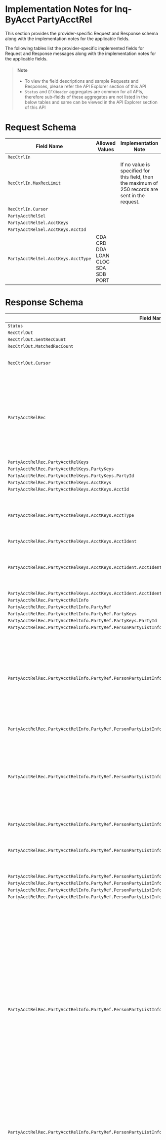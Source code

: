 # Implementation Notes for Inq-ByAcct PartyAcctRel
This section provides the provider-specific Request and Response schema along with the implementation notes for the applicable fields.
<!-- 
type: tab 
titles: Premier, Precision, Signature, Cleartouch, DNA, 
-->

<!-- 
type: tab 
titles: Tab A, Tab B 
-->


The following tables list the provider-specific implemented fields for Request and Response messages along with the implementation notes for the applicable fields. 


<!-- theme: info -->
> #### Note
> 
> - To view the field descriptions and sample Requests and Responses, please refer the API Explorer section of this API
> - `Status` and `EFXHeader` aggregates are common for all APIs, therefore sub-fields of these aggregates are not listed in the below tables and same can be viewed in the API Explorer section of this API


# Request Schema
|Field Name|Allowed Values|Implementation Note|
|----|----|----|
|`RecCtrlIn`||  |
|`RecCtrlIn.MaxRecLimit`||If no value is specified for this field, then the maximum of 250 records are sent in the request.|
|`RecCtrlIn.Cursor`||  |
|`PartyAcctRelSel`||  |
|`PartyAcctRelSel.AcctKeys`||  |
|`PartyAcctRelSel.AcctKeys.AcctId`||  |
|`PartyAcctRelSel.AcctKeys.AcctType`|CDA<br>CRD<br>DDA<br>LOAN<br>CLOC<br>SDA<br>SDB<br>PORT<br> |  |
# Response Schema
|Field Name|Allowed Values|Implementation Note|
|----|----|----|
|`Status`||  |
|`RecCtrlOut`||  |
|`RecCtrlOut.SentRecCount`||  |
|`RecCtrlOut.MatchedRecCount`||  |
|`RecCtrlOut.Cursor`||If there are more than 250 posted transactions, ESF will return Cursor tags.|
|`PartyAcctRelRec`||By default, all party-account relationships that exist in core would be returned by the operation. However to improve performance the user has the option to limit the number of associated party-account relationship in the EFX response by updating the configuration set for a FI.|
|`PartyAcctRelRec.PartyAcctRelKeys`||  |
|`PartyAcctRelRec.PartyAcctRelKeys.PartyKeys`||  |
|`PartyAcctRelRec.PartyAcctRelKeys.PartyKeys.PartyId`||  |
|`PartyAcctRelRec.PartyAcctRelKeys.AcctKeys`||  |
|`PartyAcctRelRec.PartyAcctRelKeys.AcctKeys.AcctId`||  |
|`PartyAcctRelRec.PartyAcctRelKeys.AcctKeys.AcctType`|CDA<br>CRD<br>DDA<br>LOAN<br>CLOC<br>SDA<br>SDB|  |
|`PartyAcctRelRec.PartyAcctRelKeys.AcctKeys.AcctIdent`||  |
|`PartyAcctRelRec.PartyAcctRelKeys.AcctKeys.AcctIdent.AcctIdentType`|PORT| The field returns the Portfolio Account Number which is associated to the account.<br>Valid value "Port" refers to Portfolio.|
|`PartyAcctRelRec.PartyAcctRelKeys.AcctKeys.AcctIdent.AcctIdentValue`||  |
|`PartyAcctRelRec.PartyAcctRelInfo`||  |
|`PartyAcctRelRec.PartyAcctRelInfo.PartyRef`||  |
|`PartyAcctRelRec.PartyAcctRelInfo.PartyRef.PartyKeys`||  |
|`PartyAcctRelRec.PartyAcctRelInfo.PartyRef.PartyKeys.PartyId`||  |
|`PartyAcctRelRec.PartyAcctRelInfo.PartyRef.PersonPartyListInfo`||  |
|`PartyAcctRelRec.PartyAcctRelInfo.PartyRef.PersonPartyListInfo.PartyType`|Unknown<br>Personal-Prospect<br>Business-Prospect<br>Consumer<br>Corporate<br>SoleProprietorship<br>C-Corporation<br>S-Corporation<br>Partnership<br>Trust/Estate<br>LimitLiabilityC-Corp<br>LimitLiabilityS-Corp<br>LimitLiabilityPartnership<br>Other<br>ThirdParty<br>|This field refers to Customer type, indicating the customers's relationship with the financial institute.|
|`PartyAcctRelRec.PartyAcctRelInfo.PartyRef.PersonPartyListInfo.PartyTypeEnumDesc`||  |
|`PartyAcctRelRec.PartyAcctRelInfo.PartyRef.PersonPartyListInfo.Contact`||By default, this aggregate wihin each relationship aggregate are returned by the operation. However for performance considerations, the number of contacts can be configured for the institute and maximum number of contacts within each realtionship can be returned as per the requirement.|
|`PartyAcctRelRec.PartyAcctRelInfo.PartyRef.PersonPartyListInfo.Contact.PhoneNum`||  |
|`PartyAcctRelRec.PartyAcctRelInfo.PartyRef.PersonPartyListInfo.Contact.PhoneNum.PhoneType`|Home<br>Work<br>Mobile<br>Fax<br>Pager<br>Other<br>Modem|  |
|`PartyAcctRelRec.PartyAcctRelInfo.PartyRef.PersonPartyListInfo.Contact.PhoneNum.PhoneIdent`||  |
|`PartyAcctRelRec.PartyAcctRelInfo.PartyRef.PersonPartyListInfo.Contact.PhoneNum.Phone`||  |
|`PartyAcctRelRec.PartyAcctRelInfo.PartyRef.PersonPartyListInfo.Contact.PhoneNum.PreferredPhone`||  |
|`PartyAcctRelRec.PartyAcctRelInfo.PartyRef.PersonPartyListInfo.Contact.PhoneNum.PhoneDesc`||  |
|`PartyAcctRelRec.PartyAcctRelInfo.PartyRef.PersonPartyListInfo.Contact.PostAddr`||Core allows to have one primary address with multiple secondary or seasonal address. Seasonal Address have time frame and cannot exist as a independent address record. The seasonal addresss share addressIdent with <br>primary or secondary address thus must be correctly related to the primary or secondary address record.<br><br>Also core uses same address usage for both Primary and secondary or Primary and Seasonal address type. For example if the adress use of Primary address is home, then the address use of seasonal/seconadry address related to primary address is also home.<br>However address use as "Tax" is only applicable for secondary address and only one Tax address can exist for a party.|
|`PartyAcctRelRec.PartyAcctRelInfo.PartyRef.PersonPartyListInfo.Contact.PostAddr.AddressIdent`||AddressIdent is shared by Primary and related Secondary/Seasonal Address.|
|`PartyAcctRelRec.PartyAcctRelInfo.PartyRef.PersonPartyListInfo.Contact.PostAddr.AddrUse`|Business<br>Home<br>Personal<br>Tax<br><br>|Each address types can have different address uses like Personal, Home, Business and other user defined address uses.<br>Core uses same address usage for both Primary and secondary or Primary and Seasonal address type. For example if the adress use of Primary address is home, then the address use of seasonal/seconadry address related to primary address is also home.<br>However address use as "Tax" is only applicable for secondary address and only one Tax address can exist for a party.|
|`PartyAcctRelRec.PartyAcctRelInfo.PartyRef.PersonPartyListInfo.Contact.PostAddr.AddrFormatType`|Label|Label is the supported address format.|
|`PartyAcctRelRec.PartyAcctRelInfo.PartyRef.PersonPartyListInfo.Contact.PostAddr.Addr1`||  |
|`PartyAcctRelRec.PartyAcctRelInfo.PartyRef.PersonPartyListInfo.Contact.PostAddr.Addr2`||***Conditionally Required**<br>This field is applicable only when enabled in the CIS Miscellaneous (Institution) specfications.|
|`PartyAcctRelRec.PartyAcctRelInfo.PartyRef.PersonPartyListInfo.Contact.PostAddr.City`||  |
|`PartyAcctRelRec.PartyAcctRelInfo.PartyRef.PersonPartyListInfo.Contact.PostAddr.StateProv`||  |
|`PartyAcctRelRec.PartyAcctRelInfo.PartyRef.PersonPartyListInfo.Contact.PostAddr.PostalCode`||If address is a non-US address.  The format of ZIP code consists of five digits for the ZIP code, a hyphen, and four additional digits that determine a more specific location within a given ZIP code. The four additional digits are optional and when not present they will be displayed as 0000.  Examples: 32714-1234 or 32714-0000 <br><br>Please note postal codes for non-US/foreign address are simply a string of characters.|
|`PartyAcctRelRec.PartyAcctRelInfo.PartyRef.PersonPartyListInfo.Contact.PostAddr.CountryCode`||  |
|`PartyAcctRelRec.PartyAcctRelInfo.PartyRef.PersonPartyListInfo.Contact.PostAddr.CountryCode.CountryCodeSource`|SPCountryCode|  |
|`PartyAcctRelRec.PartyAcctRelInfo.PartyRef.PersonPartyListInfo.Contact.PostAddr.CountryCode.CountryCodeValue`||Values are client-defined.|
|`PartyAcctRelRec.PartyAcctRelInfo.PartyRef.PersonPartyListInfo.Contact.PostAddr.CountryCode.CountryCodeValueEnumDesc`||  |
|`PartyAcctRelRec.PartyAcctRelInfo.PartyRef.PersonPartyListInfo.Contact.PostAddr.AddrType`|Primary<br>Secondary<br>Seasonal|Core support primary,  multiple secondary or seasonal address types. Both primary with seasonal/secondary forms an address record. Seasonal address cannot exist as an independent address record and share address identifier with primary address or one of the secondary address. |
|`PartyAcctRelRec.PartyAcctRelInfo.PartyRef.PersonPartyListInfo.Contact.PostAddr.TimeFrame`||  |
|`PartyAcctRelRec.PartyAcctRelInfo.PartyRef.PersonPartyListInfo.Contact.PostAddr.TimeFrame.StartDt`||This field applicable for Seasonal Address type. Seasonal address begins on the same Start date every year, therefore Premier only stores Start month and Start Day. Year can be provided as �9999�.<br><br>The month and the day of the month will show the actual Seasonal address  start date.|
|`PartyAcctRelRec.PartyAcctRelInfo.PartyRef.PersonPartyListInfo.Contact.PostAddr.TimeFrame.EndDt`||This field is applicable for Seasonal Address Type. Seasonal address ends on the same End date every year, therefore core only stores seasonal address End month and End Day. Year can be provided as �9999�.<br><br>The month and the day of the month will show the actual Seasonal address  end date.|
|`PartyAcctRelRec.PartyAcctRelInfo.PartyRef.PersonPartyListInfo.Contact.PostAddr.ForeignFlag`|true<br>false|  |
|`PartyAcctRelRec.PartyAcctRelInfo.PartyRef.PersonPartyListInfo.Contact.Email`||  |
|`PartyAcctRelRec.PartyAcctRelInfo.PartyRef.PersonPartyListInfo.Contact.Email.EmailIdent`||Up to 10 occurrences of an email address and web URLs combined may be associated to a customer.|
|`PartyAcctRelRec.PartyAcctRelInfo.PartyRef.PersonPartyListInfo.Contact.Email.EmailType`|Business<br>Home|  |
|`PartyAcctRelRec.PartyAcctRelInfo.PartyRef.PersonPartyListInfo.Contact.Email.EmailAddr`||  |
|`PartyAcctRelRec.PartyAcctRelInfo.PartyRef.PersonPartyListInfo.Contact.Email.PreferredEmail`||Refers to the primary contact indicator.|
|`PartyAcctRelRec.PartyAcctRelInfo.PartyRef.PersonPartyListInfo.Contact.WebAddr`||  |
|`PartyAcctRelRec.PartyAcctRelInfo.PartyRef.PersonPartyListInfo.Contact.WebAddr.WebAddrIdent`||Up to 10 occurrences of an email address and web URLs combined may be associated to a customer.|
|`PartyAcctRelRec.PartyAcctRelInfo.PartyRef.PersonPartyListInfo.Contact.WebAddr.WebAddrType`|Work|  |
|`PartyAcctRelRec.PartyAcctRelInfo.PartyRef.PersonPartyListInfo.Contact.WebAddr.WebAddrLink`||  |
|`PartyAcctRelRec.PartyAcctRelInfo.PartyRef.PersonPartyListInfo.TaxIdentType`|None<br>SSN<br>EIN<br>Foreign<br>ITIN<br>ATIN|  |
|`PartyAcctRelRec.PartyAcctRelInfo.PartyRef.PersonPartyListInfo.TaxIdent`||  |
|`PartyAcctRelRec.PartyAcctRelInfo.PartyRef.PersonPartyListInfo.IssuedIdent`||  |
|`PartyAcctRelRec.PartyAcctRelInfo.PartyRef.PersonPartyListInfo.IssuedIdent.IssuedIdentType`||Values are client-defined.|
|`PartyAcctRelRec.PartyAcctRelInfo.PartyRef.PersonPartyListInfo.IssuedIdent.IssuedIdentTypeEnumDesc`||  |
|`PartyAcctRelRec.PartyAcctRelInfo.PartyRef.PersonPartyListInfo.IssuedIdent.IssuedIdentId`||  |
|`PartyAcctRelRec.PartyAcctRelInfo.PartyRef.PersonPartyListInfo.IssuedIdent.IssuedIdentValue`||  |
|`PartyAcctRelRec.PartyAcctRelInfo.PartyRef.PersonPartyListInfo.IssuedIdent.Issuer`||  |
|`PartyAcctRelRec.PartyAcctRelInfo.PartyRef.PersonPartyListInfo.IssuedIdent.IssueDt`||  |
|`PartyAcctRelRec.PartyAcctRelInfo.PartyRef.PersonPartyListInfo.IssuedIdent.ExpDt`||  |
|`PartyAcctRelRec.PartyAcctRelInfo.PartyRef.PersonPartyListInfo.SecretData`||  |
|`PartyAcctRelRec.PartyAcctRelInfo.PartyRef.PersonPartyListInfo.SecretData.SecretIdent`|MaidenName<br>PlaceOfBirth<br>County<br>FavoriteColor<br>FavoriteNumber<br>FavoriteDate<br>FreeFormMessage<br>FreeFormQuestion<br>FreeFormAnswer|More than one security question may be recorded in the core and if FreeFormQuestion is used, then the answer is provided in a seprate SecretData aggregate.|
|`PartyAcctRelRec.PartyAcctRelInfo.PartyRef.PersonPartyListInfo.SecretData.SecretValue`||More than one security question may be recorded in the core and if FreeFormQuestion is used, then the answer is provided in a seprate SecretData aggregate.|
|`PartyAcctRelRec.PartyAcctRelInfo.PartyRef.PersonPartyListInfo.TelebancPswd`||  |
|`PartyAcctRelRec.PartyAcctRelInfo.PartyRef.PersonPartyListInfo.PersonName`||  |
|`PartyAcctRelRec.PartyAcctRelInfo.PartyRef.PersonPartyListInfo.PersonName.NameType`|Primary|  |
|`PartyAcctRelRec.PartyAcctRelInfo.PartyRef.PersonPartyListInfo.PersonName.NameIdent`||  |
|`PartyAcctRelRec.PartyAcctRelInfo.PartyRef.PersonPartyListInfo.PersonName.FullName`||  |
|`PartyAcctRelRec.PartyAcctRelInfo.PartyRef.PersonPartyListInfo.PersonName.FamilyName`||  |
|`PartyAcctRelRec.PartyAcctRelInfo.PartyRef.PersonPartyListInfo.PersonName.GivenName`||  |
|`PartyAcctRelRec.PartyAcctRelInfo.PartyRef.PersonPartyListInfo.PersonName.MiddleName`||  |
|`PartyAcctRelRec.PartyAcctRelInfo.PartyRef.PersonPartyListInfo.PersonName.PreferredName`||  |
|`PartyAcctRelRec.PartyAcctRelInfo.PartyRef.PersonPartyListInfo.PersonName.LegalName`||This field refers to IRS Name.|
|`PartyAcctRelRec.PartyAcctRelInfo.PartyRef.PersonPartyListInfo.BirthDt`||  |
|`PartyAcctRelRec.PartyAcctRelInfo.PartyRef.OrgPartyListInfo`||  |
|`PartyAcctRelRec.PartyAcctRelInfo.PartyRef.OrgPartyListInfo.PartyType`|Unknown<br>Personal-Prospect<br>Business-Prospect<br>Consumer<br>Corporate<br>SoleProprietorship<br>C-Corporation<br>S-Corporation<br>Partnership<br>Trust/Estate<br>LimitLiabilityC-Corp<br>LimitLiabilityS-Corp<br>LimitLiabilityPartnership<br>Other<br>ThirdParty|This field refers to Customer type, indicating the customers's relationship with the financial institute.|
|`PartyAcctRelRec.PartyAcctRelInfo.PartyRef.OrgPartyListInfo.PartyTypeEnumDesc`||  |
|`PartyAcctRelRec.PartyAcctRelInfo.PartyRef.OrgPartyListInfo.Contact`||By default, this aggregate wihin each relationship aggregate are returned by the operation. However for performance considerations, the number of contacts can be configured for the institute and maximum number of contacts within each realtionship can be returned as per the requirement.|
|`PartyAcctRelRec.PartyAcctRelInfo.PartyRef.OrgPartyListInfo.Contact.PhoneNum`||  |
|`PartyAcctRelRec.PartyAcctRelInfo.PartyRef.OrgPartyListInfo.Contact.PhoneNum.PhoneType`|Home<br>Work<br>Mobile<br>Fax<br>Pager<br>Other<br>Modem|  |
|`PartyAcctRelRec.PartyAcctRelInfo.PartyRef.OrgPartyListInfo.Contact.PhoneNum.PhoneIdent`||  |
|`PartyAcctRelRec.PartyAcctRelInfo.PartyRef.OrgPartyListInfo.Contact.PhoneNum.Phone`||  |
|`PartyAcctRelRec.PartyAcctRelInfo.PartyRef.OrgPartyListInfo.Contact.PhoneNum.PreferredPhone`||  |
|`PartyAcctRelRec.PartyAcctRelInfo.PartyRef.OrgPartyListInfo.Contact.PhoneNum.PhoneDesc`||  |
|`PartyAcctRelRec.PartyAcctRelInfo.PartyRef.OrgPartyListInfo.Contact.PostAddr`||Core allows to have one primary address with multiple secondary or seasonal address. Seasonal Address have time frame and cannot exist as a independent address record. The seasonal addresss share addressIdent with <br>primary or secondary address thus must be correctly related to the primary or secondary address record.<br><br>Also core uses same address usage for both Primary and secondary or Primary and Seasonal address type. For example if the adress use of Primary address is home, then the address use of seasonal/seconadry address related to primary address is also home.<br>|
|`PartyAcctRelRec.PartyAcctRelInfo.PartyRef.OrgPartyListInfo.Contact.PostAddr.AddressIdent`||AddressIdent is shared by Primary and related Secondary/Seasonal Address.|
|`PartyAcctRelRec.PartyAcctRelInfo.PartyRef.OrgPartyListInfo.Contact.PostAddr.AddrUse`|Business<br>Home<br>Personal<br>Tax<br><br><br>|Each address types can have different address uses like Personal, Home, Business and other user defined address uses.<br>Core uses same address usage for both Primary and secondary or Primary and Seasonal address type. For example if the adress use of Primary address is home, then the address use of seasonal/seconadry address related to primary address is also home.<br>However address use as "Tax" is only applicable for secondary address and only one Tax address can exist for a party.|
|`PartyAcctRelRec.PartyAcctRelInfo.PartyRef.OrgPartyListInfo.Contact.PostAddr.AddrFormatType`|Label|Label is the supported address format.|
|`PartyAcctRelRec.PartyAcctRelInfo.PartyRef.OrgPartyListInfo.Contact.PostAddr.Addr1`||  |
|`PartyAcctRelRec.PartyAcctRelInfo.PartyRef.OrgPartyListInfo.Contact.PostAddr.Addr2`||***Conditionally Required**<br>This field is applicable only when enabled in the CIS Miscellaneous (Institution) specfications.|
|`PartyAcctRelRec.PartyAcctRelInfo.PartyRef.OrgPartyListInfo.Contact.PostAddr.City`||  |
|`PartyAcctRelRec.PartyAcctRelInfo.PartyRef.OrgPartyListInfo.Contact.PostAddr.StateProv`||  |
|`PartyAcctRelRec.PartyAcctRelInfo.PartyRef.OrgPartyListInfo.Contact.PostAddr.PostalCode`||If address is a non-US address.  The format of ZIP code consists of five digits for the ZIP code, a hyphen, and four additional digits that determine a more specific location within a given ZIP code. The four additional digits are optional and when not present they will be displayed as 0000.  Examples: 32714-1234 or 32714-0000 <br><br>Please note postal codes for non-US/foreign address are simply a string of characters.|
|`PartyAcctRelRec.PartyAcctRelInfo.PartyRef.OrgPartyListInfo.Contact.PostAddr.CountryCode`||  |
|`PartyAcctRelRec.PartyAcctRelInfo.PartyRef.OrgPartyListInfo.Contact.PostAddr.CountryCode.CountryCodeSource`|SPCountryCode|  |
|`PartyAcctRelRec.PartyAcctRelInfo.PartyRef.OrgPartyListInfo.Contact.PostAddr.CountryCode.CountryCodeValue`||Values are client-defined.|
|`PartyAcctRelRec.PartyAcctRelInfo.PartyRef.OrgPartyListInfo.Contact.PostAddr.CountryCode.CountryCodeValueEnumDesc`||  |
|`PartyAcctRelRec.PartyAcctRelInfo.PartyRef.OrgPartyListInfo.Contact.PostAddr.AddrType`|Primary<br>Secondary<br>Seasonal|Core support primary,  multiple secondary or seasonal address types. Both primary with seasonal/secondary forms an address record. Seasonal address cannot exist as an independent address record and share address identifier with primary address or one of the secondary address. |
|`PartyAcctRelRec.PartyAcctRelInfo.PartyRef.OrgPartyListInfo.Contact.PostAddr.TimeFrame`||  |
|`PartyAcctRelRec.PartyAcctRelInfo.PartyRef.OrgPartyListInfo.Contact.PostAddr.TimeFrame.StartDt`||This field applicable for Seasonal Address type. Seasonal address begins on the same Start date every year, therefore Premier only stores Start month and Start Day. Year can be provided as �9999�.<br><br>The month and the day of the month will show the actual Seasonal address  start date.|
|`PartyAcctRelRec.PartyAcctRelInfo.PartyRef.OrgPartyListInfo.Contact.PostAddr.TimeFrame.EndDt`||This field is applicable for Seasonal Address Type. Seasonal address ends on the same End date every year, therefore core only stores seasonal address End month and End Day. Year can be provided as �9999�.<br><br>The month and the day of the month will show the actual Seasonal address  end date.|
|`PartyAcctRelRec.PartyAcctRelInfo.PartyRef.OrgPartyListInfo.Contact.PostAddr.ForeignFlag`|true<br>false|  |
|`PartyAcctRelRec.PartyAcctRelInfo.PartyRef.OrgPartyListInfo.Contact.Email`||  |
|`PartyAcctRelRec.PartyAcctRelInfo.PartyRef.OrgPartyListInfo.Contact.Email.EmailIdent`||Up to 10 occurrences of an email address and web URLs combined may be associated to a customer.|
|`PartyAcctRelRec.PartyAcctRelInfo.PartyRef.OrgPartyListInfo.Contact.Email.EmailType`|Business<br>Home|  |
|`PartyAcctRelRec.PartyAcctRelInfo.PartyRef.OrgPartyListInfo.Contact.Email.EmailAddr`||Refers to the primary contact indicator.|
|`PartyAcctRelRec.PartyAcctRelInfo.PartyRef.OrgPartyListInfo.Contact.Email.PreferredEmail`||  |
|`PartyAcctRelRec.PartyAcctRelInfo.PartyRef.OrgPartyListInfo.Contact.WebAddr`||  |
|`PartyAcctRelRec.PartyAcctRelInfo.PartyRef.OrgPartyListInfo.Contact.WebAddr.WebAddrIdent`||Up to 10 occurrences of an email address and web URLs combined may be associated to a customer.|
|`PartyAcctRelRec.PartyAcctRelInfo.PartyRef.OrgPartyListInfo.Contact.WebAddr.WebAddrType`|Work|  |
|`PartyAcctRelRec.PartyAcctRelInfo.PartyRef.OrgPartyListInfo.Contact.WebAddr.WebAddrLink`||  |
|`PartyAcctRelRec.PartyAcctRelInfo.PartyRef.OrgPartyListInfo.TaxIdentType`|None<br>SSN<br>EIN<br>Foreign<br>ITIN<br>ATIN|  |
|`PartyAcctRelRec.PartyAcctRelInfo.PartyRef.OrgPartyListInfo.TaxIdent`||  |
|`PartyAcctRelRec.PartyAcctRelInfo.PartyRef.OrgPartyListInfo.IssuedIdent`||  |
|`PartyAcctRelRec.PartyAcctRelInfo.PartyRef.OrgPartyListInfo.IssuedIdent.IssuedIdentType`||Values are client-defined.|
|`PartyAcctRelRec.PartyAcctRelInfo.PartyRef.OrgPartyListInfo.IssuedIdent.IssuedIdentTypeEnumDesc`||  |
|`PartyAcctRelRec.PartyAcctRelInfo.PartyRef.OrgPartyListInfo.IssuedIdent.IssuedIdentId`||  |
|`PartyAcctRelRec.PartyAcctRelInfo.PartyRef.OrgPartyListInfo.IssuedIdent.IssuedIdentValue`||  |
|`PartyAcctRelRec.PartyAcctRelInfo.PartyRef.OrgPartyListInfo.IssuedIdent.Issuer`||  |
|`PartyAcctRelRec.PartyAcctRelInfo.PartyRef.OrgPartyListInfo.IssuedIdent.IssueDt`||  |
|`PartyAcctRelRec.PartyAcctRelInfo.PartyRef.OrgPartyListInfo.IssuedIdent.ExpDt`||  |
|`PartyAcctRelRec.PartyAcctRelInfo.PartyRef.OrgPartyListInfo.SecretData`||  |
|`PartyAcctRelRec.PartyAcctRelInfo.PartyRef.OrgPartyListInfo.SecretData.SecretIdent`|MaidenName<br>PlaceOfBirth<br>County<br>FavoriteColor<br>FavoriteNumber<br>FavoriteDate<br>FreeFormMessage<br>FreeFormQuestion<br>FreeFormAnswer|More than one security question may be recorded in the core and if FreeFormQuestion is used, then the answer is provided in a seprate SecretData aggregate.|
|`PartyAcctRelRec.PartyAcctRelInfo.PartyRef.OrgPartyListInfo.SecretData.SecretValue`||  |
|`PartyAcctRelRec.PartyAcctRelInfo.PartyRef.OrgPartyListInfo.TelebancPswd`||  |
|`PartyAcctRelRec.PartyAcctRelInfo.PartyRef.OrgPartyListInfo.OrgName`||  |
|`PartyAcctRelRec.PartyAcctRelInfo.PartyRef.OrgPartyListInfo.OrgName.NameType`|Primary|  |
|`PartyAcctRelRec.PartyAcctRelInfo.PartyRef.OrgPartyListInfo.OrgName.NameIdent`||  |
|`PartyAcctRelRec.PartyAcctRelInfo.PartyRef.OrgPartyListInfo.OrgName.Name`||  |
|`PartyAcctRelRec.PartyAcctRelInfo.PartyRef.OrgPartyListInfo.OrgName.PreferredName`||  |
|`PartyAcctRelRec.PartyAcctRelInfo.PartyRef.OrgPartyListInfo.OrgName.LegalName`||This field refers to IRS Name.|
|`PartyAcctRelRec.PartyAcctRelInfo.PartyAcctRelData`||  |
|`PartyAcctRelRec.PartyAcctRelInfo.PartyAcctRelData.PartyAcctRelType`|DoingBusinessAs<br>CoBorrower<br>Borrower<br>OwnerSigner<br>Owner<br>JointTenancy<br>Custodian<br>Executor<br>Fiduciary<br>Trustee<br>Signer<br>Beneficiary<br>MultipleMailing<br>CoSigner<br>PrimaryPortfolioName<br>SecondaryPortfolioName<br>|Service provider support additional client-defined values for relationship type.<br><br>Please note relationship types as PrimaryPortfolioName and SecondaryPortfolioName applicable for Party to Portfolio relationships only.|
|`PartyAcctRelRec.PartyAcctRelInfo.PartyAcctRelData.PartyAcctRelDesc`||  |
|`PartyAcctRelRec.PartyAcctRelInfo.PartyAcctRelData.PartyAcctRelOrder`|First<br>Second<br>Third<br>Other|Party Account Relationship Order as "First", "Second", and "Third" are considered to be main names on the account and most commonly applies to Party Relationship Types as OwnerSigner and Signer, Owner while "other" is used for relationships other then OwnerSigner, Signer, Owner.|
|`PartyAcctRelRec.PartyAcctRelInfo.OwnerPercent`||  |
|`PartyAcctRelRec.PartyAcctRelInfo.OwnerInd`|true<br>false|Do not apply to Portfolio relationships.|
|`PartyAcctRelRec.PartyAcctRelInfo.PrimaryOwnerInd`|true<br>false|This field identifies first name on the account.|
|`PartyAcctRelRec.PartyAcctRelInfo.TaxReportingOwnerInd`|true<br>false|Do not apply to Portfolio relationships.|
|`PartyAcctRelRec.PartyAcctRelInfo.Nickname`||  |
|`PartyAcctRelRec.PartyAcctRelInfo.Name`||  |
|`PartyAcctRelRec.PartyAcctRelInfo.PortHasCreditLineInd`|true<br>false|This field is applicable only for Portfolio account types |
|`PartyAcctRelRec.PartyAcctRelInfo.AcctRef`||This aggregate will be suppressed in the future. |
|`PartyAcctRelRec.PartyAcctRelInfo.AcctRef.AcctKeys`||  |
|`PartyAcctRelRec.PartyAcctRelInfo.AcctRef.AcctKeys.AcctId`||  |
|`PartyAcctRelRec.PartyAcctRelInfo.AcctRef.AcctKeys.AcctType`|CDA<br>CRD<br>DDA<br>LOAN<br>CLOC<br>SDA<br>SDB|  |
|`PartyAcctRelRec.PartyAcctRelInfo.AcctRef.AcctSummInfo`||This aggregate will be suppressed in the future. |
|`PartyAcctRelRec.PartyAcctRelInfo.AcctRef.AcctSummInfo.ClassCode`||This field will be deprecated in the future. |
|`PartyAcctRelRec.PartyAcctRelInfo.AcctRef.AcctSummInfo.ElectronicBankingOpt`|InquiryOnly<br>Enabled<br>Disable|Refers to Electronic Banking Restriction.<br><br>This field will be deprecated in the future. |
|`PartyAcctRelRec.PartyAcctRelInfo.AcctRef.AcctSummInfo.DocDistributionOption`||This field will be deprecated in the future. |
|`PartyAcctRelRec.PartyAcctRelStatus`||  |
|`PartyAcctRelRec.PartyAcctRelStatus.PartyAcctRelStatusCode`|Valid|  |
|`PartyAcctRelRec.PartyAcctRelStatus.EffDt`||  |
<!-- type: tab -->

This is my Tab 2 content

<!-- type: tab-end -->

### Coming soon!
We are working on developing content for this section. Stay tuned for more updates. 


<!-- type: tab -->


### Coming soon!
We are working on developing content for this section. Stay tuned for more updates. 


<!-- type: tab -->


### Coming soon!
We are working on developing content for this section. Stay tuned for more updates. 


<!-- type: tab -->


### Coming soon!
We are working on developing content for this section. Stay tuned for more updates. 


<!-- type: tab-end -->
